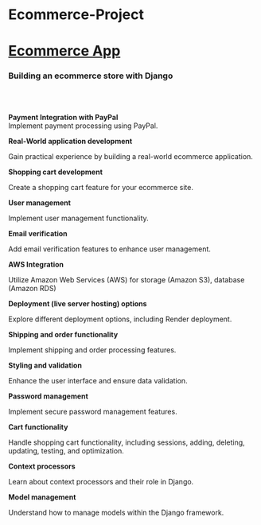 # Ecommerce-Project
<h1><a href="https://ecommerce-project-tdz6.onrender.com/">Ecommerce App</a></h1>

<h3>Building an ecommerce store with Django</h3>
<br><br>

<strong>Payment Integration with PayPal </strong><br>
 Implement payment processing using PayPal.
<br>

<strong>Real-World application development</strong>

Gain practical experience by building a real-world ecommerce application.
<br>

<strong>Shopping cart development</strong>

Create a shopping cart feature for your ecommerce site.
<br>

<strong>User management</strong>

Implement user management functionality.
<br>


<strong>Email verification</strong>

Add email verification features to enhance user management.
<br>

<strong>AWS Integration</strong>

Utilize Amazon Web Services (AWS) for storage (Amazon S3), database (Amazon RDS)
<br>

<strong>Deployment (live server hosting) options</strong>

Explore different deployment options, including Render deployment.
<br>

<strong>Shipping and order functionality</strong>

Implement shipping and order processing features.
<br>

<strong>Styling and validation</strong>

Enhance the user interface and ensure data validation.
<br>

<strong>Password management</strong>

Implement secure password management features.
<br>

<strong>Cart functionality</strong>

Handle shopping cart functionality, including sessions, adding, deleting, updating, testing, and optimization.
<br>

<strong>Context processors</strong>

Learn about context processors and their role in Django.
<br>

<strong>Model management</strong>

Understand how to manage models within the Django framework.
